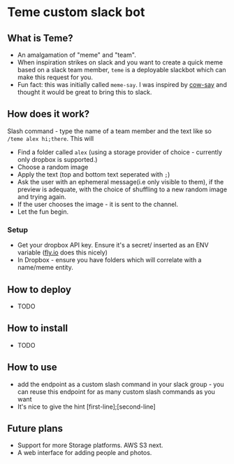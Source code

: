 # Teme custom slack bot

## What is Teme?
- An amalgamation of "meme" and "team".
- When inspiration strikes on slack and you want to create a quick meme based on a slack team member, `teme` is a deployable slackbot which can make this request for you.
- Fun fact: this was initially called `meme-say`. I was inspired by [cow-say](https://github.com/sckott/cowsay) and thought it would be great to bring this to slack.

## How does it work?

Slash command - type the name of a team member and the text like so `/teme alex hi;there`.
This will
- Find a folder called `alex` (using a storage provider of choice - currently only dropbox is supported.)
- Choose a random image
- Apply the text (top and bottom text seperated with `;`)
- Ask the user with an ephemeral message(i.e only visible to them), if the preview is adequate, with the choice of shuffling to a new random image and trying again.
- If the user chooses the image - it is sent to the channel.
- Let the fun begin.

### Setup

- Get your dropbox API key. Ensure it's a secret/ inserted as an ENV variable ([fly.io](https://fly.io/) does this nicely)
- In Dropbox - ensure you have folders which will correlate with a name/meme entity. 

## How to deploy
- TODO

## How to install
- TODO
## How to use

- add the endpoint as a custom slash command in your slack group - you can reuse this endpoint for as many custom slash commands as you want
- It's nice to give the hint [first-line];[second-line]

## Future plans
- Support for more Storage platforms. AWS S3 next.
- A web interface for adding people and photos.